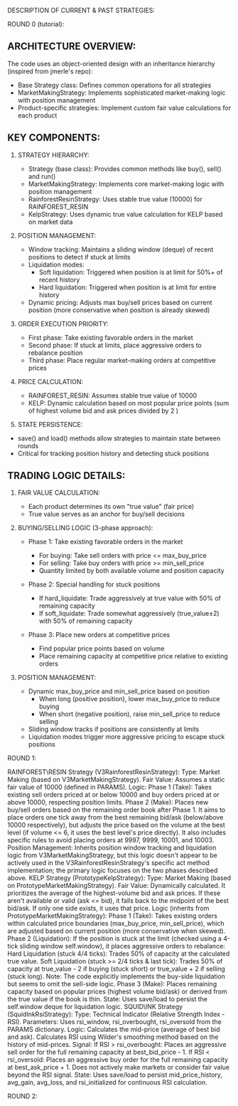 DESCRIPTION OF CURRENT & PAST STRATEGIES:


ROUND 0 (tutorial):

 ARCHITECTURE OVERVIEW:
 --------------------
The code uses an object-oriented design with an inheritance hierarchy (inspired from jmerle's repo):
- Base Strategy class: Defines common operations for all strategies
 - MarketMakingStrategy: Implements sophisticated market-making logic with position management
 - Product-specific strategies: Implement custom fair value calculations for each product

KEY COMPONENTS:
-------------
1. STRATEGY HIERARCHY:
   - Strategy (base class): Provides common methods like buy(), sell() and run()
   - MarketMakingStrategy: Implements core market-making logic with position management
   - RainforestResinStrategy: Uses stable true value (10000) for RAINFOREST_RESIN
   - KelpStrategy: Uses dynamic true value calculation for KELP based on market data
 2. POSITION MANAGEMENT:
    - Window tracking: Maintains a sliding window (deque) of recent positions to detect if stuck at limits
    - Liquidation modes: 
      * Soft liquidation: Triggered when position is at limit for 50%+ of recent history
      * Hard liquidation: Triggered when position is at limit for entire history
    - Dynamic pricing: Adjusts max buy/sell prices based on current position 
      (more conservative when position is already skewed)

3. ORDER EXECUTION PRIORITY:
   - First phase: Take existing favorable orders in the market
   - Second phase: If stuck at limits, place aggressive orders to rebalance position
   - Third phase: Place regular market-making orders at competitive prices

4. PRICE CALCULATION:
   - RAINFOREST_RESIN: Assumes stable true value of 10000
   - KELP: Dynamic calculation based on most popular price points (sum of highest volume bid and ask prices divided by 2 )
 5. STATE PERSISTENCE:
   - save() and load() methods allow strategies to maintain state between rounds
   - Critical for tracking position history and detecting stuck positions

TRADING LOGIC DETAILS:
--------------------
1. FAIR VALUE CALCULATION:
   - Each product determines its own "true value" (fair price)
   - True value serves as an anchor for buy/sell decisions

2. BUYING/SELLING LOGIC (3-phase approach):
   - Phase 1: Take existing favorable orders in the market
     * For buying: Take sell orders with price <= max_buy_price
     * For selling: Take buy orders with price >= min_sell_price
     * Quantity limited by both available volume and position capacity
   
   - Phase 2: Special handling for stuck positions
     * If hard_liquidate: Trade aggressively at true value with 50% of remaining capacity
     * If soft_liquidate: Trade somewhat aggressively (true_value±2) with 50% of remaining capacity
   
   - Phase 3: Place new orders at competitive prices
     * Find popular price points based on volume
     * Place remaining capacity at competitive price relative to existing orders

3. POSITION MANAGEMENT:
   - Dynamic max_buy_price and min_sell_price based on position
      * When long (positive position), lower max_buy_price to reduce buying
     * When short (negative position), raise min_sell_price to reduce selling
   - Sliding window tracks if positions are consistently at limits
   - Liquidation modes trigger more aggressive pricing to escape stuck positions

ROUND 1:

RAINFOREST\RESIN Strategy (V3RainforestResinStrategy):
Type: Market Making (based on V3MarketMakingStrategy).
Fair Value: Assumes a static fair value of 10000 (defined in PARAMS).
Logic:
Phase 1 (Take): Takes existing sell orders priced at or below 10000 and buy orders priced at or above 10000, respecting position limits.
Phase 2 (Make): Places new buy/sell orders based on the remaining order book after Phase 1. It aims to place orders one tick away from the best remaining bid/ask (below/above 10000 respectively), but adjusts the price based on the volume at the best level (if volume <= 6, it uses the best level's price directly). It also includes specific rules to avoid placing orders at 9997, 9999, 10001, and 10003.
Position Management: Inherits position window tracking and liquidation logic from V3MarketMakingStrategy, but this logic doesn't appear to be actively used in the V3RainforestResinStrategy's specific act method implementation; the primary logic focuses on the two phases described above.
KELP Strategy (PrototypeKelpStrategy):
Type: Market Making (based on PrototypeMarketMakingStrategy).
Fair Value: Dynamically calculated. It prioritizes the average of the highest-volume bid and ask prices. If these aren't available or valid (ask <= bid), it falls back to the midpoint of the best bid/ask. If only one side exists, it uses that price.
Logic (inherits from PrototypeMarketMakingStrategy):
Phase 1 (Take): Takes existing orders within calculated price boundaries (max_buy_price, min_sell_price), which are adjusted based on current position (more conservative when skewed).
Phase 2 (Liquidation): If the position is stuck at the limit (checked using a 4-tick sliding window self.window), it places aggressive orders to rebalance:
Hard Liquidation (stuck 4/4 ticks): Trades 50% of capacity at the calculated true value.
Soft Liquidation (stuck >= 2/4 ticks & last tick): Trades 50% of capacity at true_value - 2 if buying (stuck short) or true_value + 2 if selling (stuck long). Note: The code explicitly implements the buy-side liquidation but seems to omit the sell-side logic.
Phase 3 (Make): Places remaining capacity based on popular prices (highest volume bid/ask) or derived from the true value if the book is thin.
State: Uses save/load to persist the self.window deque for liquidation logic.
SQUID\INK Strategy (SquidInkRsiStrategy):
Type: Technical Indicator (Relative Strength Index - RSI).
Parameters: Uses rsi_window, rsi_overbought, rsi_oversold from the PARAMS dictionary.
Logic:
Calculates the mid-price (average of best bid and ask).
Calculates RSI using Wilder's smoothing method based on the history of mid-prices.
Signal:
If RSI > rsi_overbought: Places an aggressive sell order for the full remaining capacity at best_bid_price - 1.
If RSI < rsi_oversold: Places an aggressive buy order for the full remaining capacity at best_ask_price + 1.
Does not actively make markets or consider fair value beyond the RSI signal.
State: Uses save/load to persist mid_price_history, avg_gain, avg_loss, and rsi_initialized for continuous RSI calculation.

ROUND 2:


